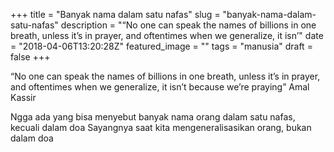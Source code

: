 +++
title = "Banyak nama dalam satu nafas"
slug = "banyak-nama-dalam-satu-nafas"
description = "“No one can speak the names of billions in one breath, unless it’s in prayer, and oftentimes when we generalize, it isn’"
date = "2018-04-06T13:20:28Z"
featured_image = ""
tags = "manusia"
draft = false
+++ 
 
“No one can speak the names of billions in one breath, unless it’s in prayer, and oftentimes when we generalize, it isn’t because we’re praying”
Amal Kassir

Ngga ada yang bisa menyebut banyak nama orang dalam satu nafas, kecuali dalam doa
Sayangnya saat kita mengeneralisasikan orang, bukan dalam doa